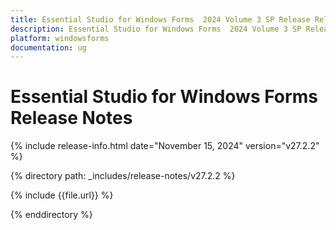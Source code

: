 ```yaml
---
title: Essential Studio for Windows Forms  2024 Volume 3 SP Release Release Notes  
description: Essential Studio for Windows Forms  2024 Volume 3 SP Release Release Notes  
platform: windowsforms
documentation: ug
---
```


# Essential Studio for Windows Forms   Release Notes  

{% include release-info.html date="November 15, 2024"  version="v27.2.2" %} 

{% directory path: _includes/release-notes/v27.2.2 %}

{% include {{file.url}} %}

{% enddirectory %}